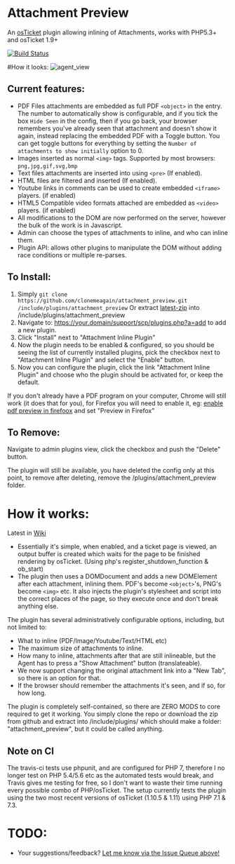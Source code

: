 # Attachment Preview
An [osTicket](https://github.com/osTicket/osTicket) plugin allowing inlining of Attachments, works with PHP5.3+ and osTicket 1.9+ 

[![Build Status](https://travis-ci.org/clonemeagain/attachment_preview.svg?branch=master)](https://travis-ci.org/clonemeagain/attachment_preview)

#How it looks:
![agent_view](https://cloud.githubusercontent.com/assets/5077391/15166401/bedd01fc-1761-11e6-8814-178c7d4efc03.png)

## Current features:
- PDF Files attachments are embedded as full PDF `<object>` in the entry. The number to automatically show is configurable, and if you tick the box `Hide Seen` in the config, then if you go back, your browser remembers you've already seen that attachment and doesn't show it again, instead replacing the embedded PDF with a Toggle button. You can get toggle buttons for everything by setting the `Number of attachments to show initially` option to 0. 
- Images inserted as normal `<img>` tags. Supported by most browsers: `png,jpg,gif,svg,bmp`
- Text files attachments are inserted into using `<pre>` (If enabled). 
- HTML files are filtered and inserted (If enabled). 
- Youtube links in comments can be used to create embedded `<iframe>` players. (if enabled)
- HTML5 Compatible video formats attached are embedded as `<video>` players. (if enabled)
- All modifications to the DOM are now performed on the server, however the bulk of the work is in Javascript.
- Admin can choose the types of attachments to inline, and who can inline them.
- Plugin API: allows other plugins to manipulate the DOM without adding race conditions or multiple re-parses.

## To Install:
1. Simply `git clone https://github.com/clonemeagain/attachment_preview.git /include/plugins/attachment_preview` Or extract [latest-zip](https://github.com/clonemeagain/attachment_preview/archive/master.zip) into /include/plugins/attachment_preview
1. Navigate to: https://your.domain/support/scp/plugins.php?a=add to add a new plugin.
1. Click "Install" next to "Attachment Inline Plugin"
1. Now the plugin needs to be enabled & configured, so you should be seeing the list of currently installed plugins, pick the checkbox next to "Attachment Inline Plugin" and select the "Enable" button.
1. Now you can configure the plugin, click the link "Attachment Inline Plugin" and choose who the plugin should be activated for, or keep the default.

If you don't already have a PDF program on your computer, Chrome will still work (it does that for you), for Firefox you will need to enable it, eg: [enable pdf preview in firefoox](https://support.mozilla.org/en-US/kb/change-firefox-behavior-when-open-file) and set "Preview in Firefox"

## To Remove:
Navigate to admin plugins view, click the checkbox and push the "Delete" button.

The plugin will still be available, you have deleted the config only at this point, to remove after deleting, remove the /plugins/attachment_preview folder.


# How it works:
Latest in [Wiki](https://github.com/clonemeagain/attachment_preview/wiki)

* Essentially it's simple, when enabled, and a ticket page is viewed, an output buffer is created which waits for the page to be finished rendering by osTicket. (Using php's register_shutdown_function & ob_start)
* The plugin then uses a DOMDocument and adds a new DOMElement after each attachment, inlining them. PDF's become `<object>`'s, PNG's become `<img>` etc. It also injects the plugin's stylesheet and script into the correct places of the page, so they execute once and don't break anything else.

The plugin has several administratively configurable options, including, but not limited to:
* What to inline (PDF/Image/Youtube/Text/HTML etc)
* The maximum size of attachments to inline.
* How many to inline, attachments after that are still inlineable, but the Agent has to press a "Show Attachment" button (translateable). 
* We now support changing the original attachment link into a "New Tab", so there is an option for that.
* If the browser should remember the attachments it's seen, and if so, for how long.

The plugin is completely self-contained, so there are ZERO MODS to core required to get it working. 
You simply clone the repo or download the zip from github and extract into /include/plugins/ which should make a folder: "attachment_preview", but it could be called anything. 


## Note on CI
The travis-ci tests use phpunit, and are configured for PHP 7, therefore I no longer test on PHP 5.4/5.6 etc as the automated tests would break, and Travis gives me testing for free, so I don't want to waste their time running every possible combo of PHP/osTicket. The setup currently tests the plugin using the two most recent versions of osTicket (1.10.5 & 1.11) using PHP 7.1 & 7.3.

# TODO:
- Your suggestions/feedback? [Let me know via the Issue Queue above!](https://github.com/clonemeagain/attachment_preview/issues/new)
